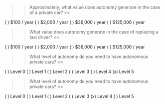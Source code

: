 >> Approximately, what value does autonomy generate in the case of a private car? <<

( ) $100 / year
( ) $2,000 / year
( ) $36,000 / year
( ) $125,000 / year

>> What value does autonomy generate in the case of replacing a taxi driver? <<


( ) $100 / year
( ) $2,000 / year
( ) $36,000 / year
( ) $125,000 / year


>> What level of autonomy do you need to have autonomous private cars? <<


( ) Level 0
( ) Level 1
( ) Level 2
( ) Level 3
( ) Level 4
(x) Level 5


>> What level of autonomy do you need to have autonomous private cars? <<

( ) Level 0
( ) Level 1
( ) Level 2
( ) Level 3
(x) Level 4
( ) Level 5



